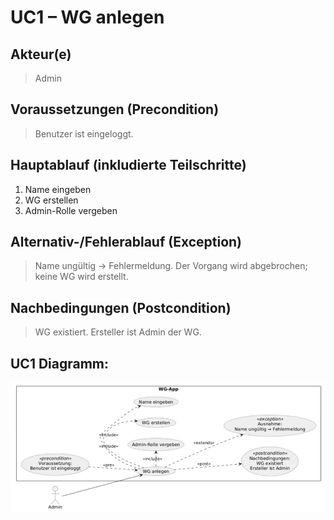 # UC1 – WG anlegen
## Akteur(e)
> Admin

## Voraussetzungen (Precondition)
> Benutzer ist eingeloggt.

## Hauptablauf (inkludierte Teilschritte)
1. Name eingeben
2. WG erstellen
3. Admin-Rolle vergeben

## Alternativ-/Fehlerablauf (Exception)
> Name ungültig → Fehlermeldung. Der Vorgang wird abgebrochen; keine WG wird erstellt. 

## Nachbedingungen (Postcondition)
> WG existiert. 
> Ersteller ist Admin der WG.

## UC1 Diagramm:
![UCD1.png](https://github.com/wwindrunnerr/flatmate/blob/main/docs/UMLs/Anwendungsfalldiagramme/UCD1.png)
